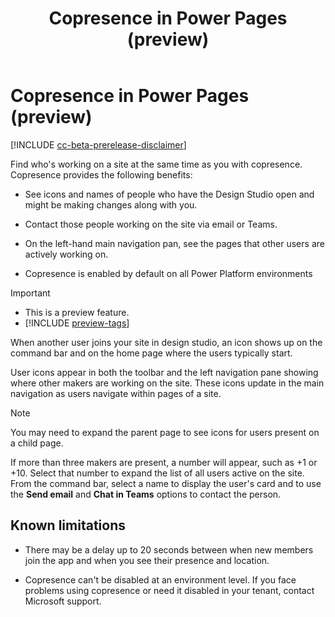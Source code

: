 ﻿---
title: Copresence in Power Pages (preview)
description: Learn about Copresence in Power Pages.
author: 
ms.topic: conceptual
ms.custom: 
ms.date: 7/10/2023
ms.subservice:
ms.author: 
ms.reviewer: kkendrick
contributors:
    - ProfessorKendrick
---

# Copresence in Power Pages (preview)

[!INCLUDE [cc-beta-prerelease-disclaimer](../includes/cc-beta-prerelease-disclaimer.md)] 

Find who's working on a site at the same time as you with copresence. Copresence provides the following benefits:

- See icons and names of people who have the Design Studio open and might be making changes along with you.

- Contact those people working on the site via email or Teams.

- On the left-hand main navigation pan, see the pages that other users are actively working on.

- Copresence is enabled by default on all Power Platform environments

> [!IMPORTANT]
> - This is a preview feature.
> - [!INCLUDE [preview-tags](../includes/cc-preview-features-definition.md)]

When another user joins your site in design studio, an icon shows up on the command bar and on the home page where the users typically start.

User icons appear in both the toolbar and the left navigation pane showing where other makers are working on the site. These icons update in the main navigation as users navigate within pages of a site.

> [!NOTE]
> You may need to expand the parent page to see icons for users present on a child page.

If more than three makers are present, a number will appear, such as +1 or +10. Select that number to expand the list of all users active on the site. From the command bar, select a name to display the user's card and to use the **Send email** and **Chat in Teams** options to contact the person.

## Known limitations

- There may be a delay up to 20 seconds between when new members join the app and when you see their presence and location.

- Copresence can't be disabled at an environment level. If you face problems using copresence or need it disabled in your tenant, contact Microsoft support.
